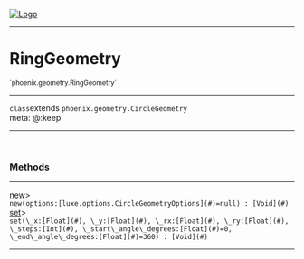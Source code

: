 
[![Logo](../../../images/logo.png)](../../../api/index.html)

---



<h1>RingGeometry</h1>
<small>`phoenix.geometry.RingGeometry`</small>



---

`class`extends <code><span>phoenix.geometry.CircleGeometry</span></code>
<span class="meta">
<br/>meta: @:keep
</span>


---


&nbsp;
&nbsp;










<h3>Methods</h3> <hr/><span class="method apipage">
            <a name="new"><a class="lift" href="#new">new</a></a><a title="inherited from phoenix.geometry.CircleGeometry" class="tooltip inherited">&gt;</a><div class="clear"></div>
            <code class="signature apipage">new(options:[luxe.options.CircleGeometryOptions](#)<span>=null</span>) : [Void](#)</code><br/><span class="small_desc_flat"></span>
        </span>
    <span class="method apipage">
            <a name="set"><a class="lift" href="#set">set</a></a><a title="inherited from phoenix.geometry.CircleGeometry" class="tooltip inherited">&gt;</a><div class="clear"></div>
            <code class="signature apipage">set(\_x:[Float](#)<span></span>, \_y:[Float](#)<span></span>, \_rx:[Float](#)<span></span>, \_ry:[Float](#)<span></span>, \_steps:[Int](#)<span></span>, \_start\_angle\_degrees:[Float](#)<span>=0</span>, \_end\_angle\_degrees:[Float](#)<span>=360</span>) : [Void](#)</code><br/><span class="small_desc_flat"></span>
        </span>
    






---

&nbsp;
&nbsp;
&nbsp;
&nbsp;